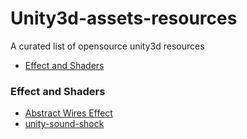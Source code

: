 # Unity3d-assets-resources
A curated list of opensource unity3d resources

- [Effect and Shaders](#effect-and-shaders)
### Effect and Shaders
- [Abstract Wires Effect](https://github.com/qine/unity-abstract-wire)
- [unity-sound-shock](https://github.com/valbeat/unity-sound-shock)

